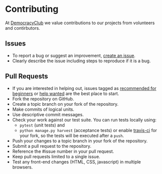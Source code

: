# Contributing

At [DemocracyClub](https://democracyclub.org.uk/) we value contributions to our projects from volunteers and contirbutors.

## Issues
* To report a bug or suggest an improvement, [create an issue](https://github.com/DemocracyClub/UK-Polling-Stations/issues/new).
* Clearly describe the issue including steps to reproduce if it is a bug.

## Pull Requests
* If you are interested in helping out, issues tagged as [recommended for beginners](https://github.com/DemocracyClub/UK-Polling-Stations/issues?q=is%3Aopen+is%3Aissue+label%3A%22recommended+for+beginners%22) or [help wanted](https://github.com/DemocracyClub/UK-Polling-Stations/issues?q=is%3Aopen+is%3Aissue+label%3A%22help+wanted%22) are the best place to start.
* Fork the repository on GitHub.
* Create a topic branch on your fork of the repository.
* Make commits of logical units.
* Use descriptive commit messages.
* Check your work against our test suite. You can run tests locally using:
    * `pytest` (unit tests) and
    * `python manage.py harvest` (acceptance tests)
    or enable [travis-ci](https://travis-ci.org/) for your fork, so the tests will be executed after a `push`.
* Push your changes to a topic branch in your fork of the repository.
* Submit a pull request to the repository.
* Reference the #issue number in your pull request.
* Keep pull requests limited to a single issue.
* Test any front-end changes (HTML, CSS, javascript) in multiple browsers.
